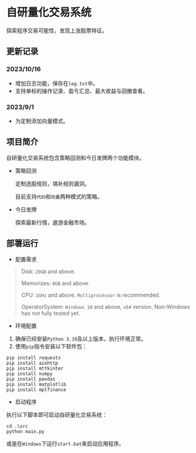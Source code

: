 # 自研量化交易系统
探索程序交易可能性，发现上涨股票特征。
## 更新记录
### 2023/10/16
- 增加日志功能，保存在`log.txt`中。
- 支持单标的操作记录、盈亏汇总、最大收益与回撤查看。
### 2023/9/1
- 为定制添加向量模式。
## 项目简介
自研量化交易系统包含策略回测和今日发牌两个功能模块。
- 策略回测
  
  定制选股规则，填补规则漏洞。

  目前支持`代码`和`向量`两种模式的策略。


- 今日发牌
  
  探索最新行情，遨游金融市场。

## 部署运行
- 配置需求
> Disk: `20GB` and above.
> 
> Memorizes: `8GB` and above.
> 
> CPU: `1GHz` and above. `Multiprocessor` is recommended.
> 
> OperatorSystem: `Windows 10` and above, `x64` version. Non-Windows has not fully tested yet.

- 环境配置
1. 确保已经安装`Python 3.10`及以上版本，执行环境正常。
2. 使用`pip`指令安装以下软件包：
```shell
pip install requests
pip install aiohttp
pip install mttkinter
pip install numpy
pip install pandas
pip install matplotlib
pip install mplfinance
```
- 启动程序

执行以下脚本即可启动自研量化交易系统：
```shell
cd .\src
python main.py
```
或是在`Windows`下运行`start.bat`来启动应用程序。